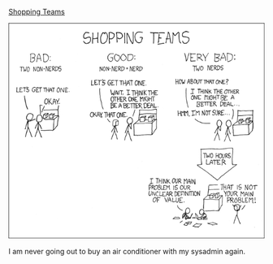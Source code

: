 [Shopping Teams](https://xkcd.com/309)

![Shopping Teams](./random_comic.png)

I am never going out to buy an air conditioner with my sysadmin again.

